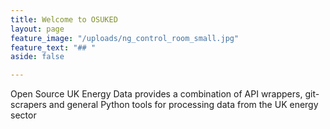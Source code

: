 ```yaml
---
title: Welcome to OSUKED
layout: page
feature_image: "/uploads/ng_control_room_small.jpg"
feature_text: "## "
aside: false

---
```

Open Source UK Energy Data provides a combination of API wrappers, git-scrapers and general Python tools for processing data from the UK energy sector